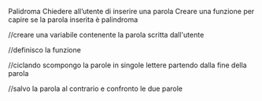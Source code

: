 Palidroma
Chiedere all’utente di inserire una parola
Creare una funzione per capire se la parola inserita è palindroma

//creare una variabile contenente la parola scritta dall'utente 

//definisco la funzione

//ciclando scompongo la parole in singole  lettere partendo dalla fine della parola

//salvo la parola al contrario e confronto le due parole


